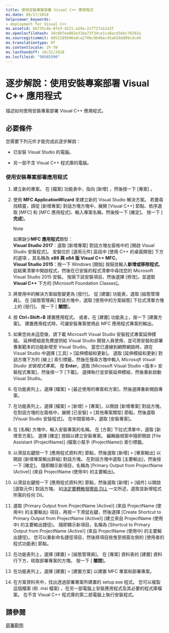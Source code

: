 ```yaml
---
title: 使用安裝專案部署 Visual C++ 應用程式
ms.date: 09/17/2018
helpviewer_keywords:
- deployment for Visual C++
ms.assetid: 66735cda-8fe3-4211-a19a-2cf717a12a3f
ms.openlocfilehash: 3dc607ea082e31ba73f34ce1ca8acd3ebc78292a
ms.sourcegitcommit: 6052185696adca270bc9bdbec45a626dd89cdcdd
ms.translationtype: HT
ms.contentlocale: zh-TW
ms.lasthandoff: 10/31/2018
ms.locfileid: "50565590"
---
```

# <a name="walkthrough-deploying-a-visual-c-application-by-using-a-setup-project"></a>逐步解說：使用安裝專案部署 Visual C++ 應用程式

描述如何使用安裝專案部署 Visual C++ 應用程式。

## <a name="prerequisites"></a>必要條件

您需要下列元件才能完成此逐步解說：

- 已安裝 Visual Studio 的電腦。

- 另一部不含 Visual C++ 程式庫的電腦。

### <a name="to-deploy-an-application-by-using-a-setup-project"></a>使用安裝專案部署應用程式

1. 建立新的專案。 在 [檔案]  功能表中，指向 [新增] ，然後按一下 [專案] 。

1. 使用 **MFC ApplicationWizard** 來建立新的 Visual Studio 解決方案。 若要尋找精靈，請從 [新增專案] 對話方塊方塊中，展開 [Visual C++] 節點、依序選取 [MFC] 和 [MFC 應用程式]、輸入專案名稱，然後按一下 [確定]。 按一下 [ **完成**]。

   > [!NOTE]
   > 如果缺少**MFC 應用程式**類型：<br/>
   > **Visual Studio 2017**：選取 [新增專案] 對話方塊左窗格中的 [開啟 Visual Studio 安裝程式]。 安裝位於 [選用元件] 區段中 [使用 C++ 的桌面開發] 下方的選項 ，其名稱為 **x86 與 x64 版 Visual C++ MFC**。<br/>
   > **Visual Studio 2015**：按一下 Windows [開始] 按鈕並輸入**新增或移除程式**。 從結果清單中開啟程式，然後在已安裝的程式清單中尋找您的 Microsoft Visual Studio 2015 安裝。 按兩下該安裝項目，然後選擇 [修改]，並選取 **Visual C++** 下方的 [Microsoft Foundation Classes]。

1. 將使用中的解決方案組態變更為 [發行]。 從 [建置] 功能表，選取 [組態管理員]。 在 [組態管理員] 對話方塊中，選取 [使用中的方案組態] 下拉式清單方塊上的 [發行]。 按一下 [ **關閉**]。

1. 按 **Ctrl**+**Shift**+**B** 建置應用程式。 或者，在 [建置] 功能表上，按一下 [建置方案]。 建置應用程式時，可讓安裝專案使用此 MFC 應用程式專案的輸出。

1. 如果您尚未這麼做，請下載 Microsoft Visual Studio 安裝程式專案延伸模組。 延伸模組是免費提供給 Visual Studio 開發人員使用，並可將安裝和部署專案範本的功能新增至 Visual Studio。 當您已連線到網際網路時，請在 Visual Studio 中選擇 [工具] > [延伸模組和更新]。 選取 [延伸模組和更新] 對話方塊下方的 [線上] 索引標籤，然後在搜尋方塊中輸入 *Microsoft Visual Studio 安裝程式專案*。 按 **Enter**，選取 [Microsoft Visual Studio \<版本> 安裝程式專案]，然後按一下 [下載]。 選擇執行並安裝延伸模組，然後重新啟動 Visual Studio。

1. 在功能表列上，選擇 [檔案] > [最近使用的專案和方案]，然後選擇重新開啟專案。

1. 在功能表列上，選擇 [檔案] > [新增] > [專案]，以開啟 [新增專案] 對話方塊。 在對話方塊的左窗格中，展開 [已安裝] > [其他專案類型] 節點，然後選取 [Visual Studio 安裝程式]。 在中間窗格中，選取 [安裝專案]。

1. 在 [名稱] 方塊中，輸入安裝專案的名稱。 在 [方案] 下拉式清單中，選取 [新增至方案]。 選擇 [確定] 按鈕以建立安裝專案。 編輯器視窗中隨即開啟 [File Assistant (ProjectName)] \(檔案小幫手 (ProjectName)\) 索引標籤。

1. 以滑鼠右鍵按一下 [應用程式資料夾] 節點，然後選取 [新增] > [專案輸出] 以開啟 [新增專案輸出群組] 對話方塊。 在對話方塊中選取 [主要輸出]，然後按一下 [確定]。 隨即顯示新項目，名稱為 [Primary Output from ProjectName (Active)] \(來自 ProjectName (使用中) 的主要輸出\)。

1. 以滑鼠右鍵按一下 [應用程式資料夾] 節點，然後選取 [新增] > [組件] 以開啟 [選取元件] 對話方塊。 如[決定要轉散發哪些 DLL](determining-which-dlls-to-redistribute.md) 一文所述，選取並新增程式所需的任何 Dll。

1. 選取 [Primary Output from ProjectName (Active)] \(來自 ProjectName (使用中) 的主要輸出\) 項目，再按一下滑鼠右鍵，然後選擇 [Create Shortcut to Primary Output from ProjectName (Active)] \(建立來自 ProjectName (使用中) 的主要輸出捷徑\)。 隨即顯示新項目，名稱為 [Shortcut to Primary Output from ProjectName (Active)] \(來自 ProjectName (使用中) 的主要輸出捷徑\)。 您可以重新命名捷徑項目，然後將項目拖曳至視窗左側的 [使用者的程式功能表] 節點。

1. 在功能表列上，選擇 [建置] > [組態管理員]。 在 [專案] 資料表的 [建置] 資料行下方，核取部署專案的方塊。 按一下 [ **關閉**]。

1. 在功能表列上，選擇 [建置] > [建置方案] 以建置 MFC 專案和部署專案。

1. 在方案資料夾中，找出透過部署專案所建置的 setup.exe 程式。 您可以複製這個檔案 (和 .msi 檔案) ，在另一部電腦上安裝應用程式及其必要的程式庫檔案。 在不含 Visual C++ 程式庫的第二部電腦上執行安裝程式。

## <a name="see-also"></a>請參閱

[部署範例](deployment-examples.md)<br/>
